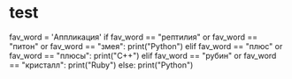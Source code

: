 # test
fav_word = 'Аппликация'
if fav_word == "рептилия" or fav_word == "питон" or fav_word == "змея":
  print("Python")
elif fav_word == "плюс" or fav_word == "плюсы":
  print("C++")
elif fav_word == "рубин" or fav_word ==  "кристалл":
  print("Ruby")
else:
 print("Python")
